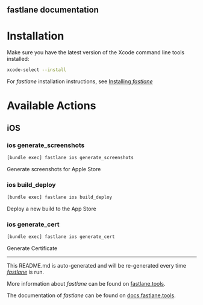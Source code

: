 fastlane documentation
----

# Installation

Make sure you have the latest version of the Xcode command line tools installed:

```sh
xcode-select --install
```

For _fastlane_ installation instructions, see [Installing _fastlane_](https://docs.fastlane.tools/#installing-fastlane)

# Available Actions

## iOS

### ios generate_screenshots

```sh
[bundle exec] fastlane ios generate_screenshots
```

Generate screenshots for Apple Store

### ios build_deploy

```sh
[bundle exec] fastlane ios build_deploy
```

Deploy a new build to the App Store

### ios generate_cert

```sh
[bundle exec] fastlane ios generate_cert
```

Generate Certificate

----

This README.md is auto-generated and will be re-generated every time [_fastlane_](https://fastlane.tools) is run.

More information about _fastlane_ can be found on [fastlane.tools](https://fastlane.tools).

The documentation of _fastlane_ can be found on [docs.fastlane.tools](https://docs.fastlane.tools).
